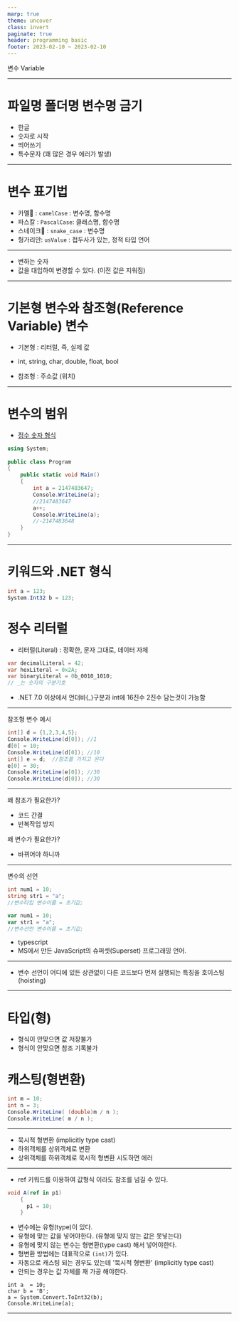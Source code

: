 ```yaml
---
marp: true
theme: uncover
class: invert
paginate: true
header: programming basic
footer: 2023-02-10 ~ 2023-02-10
---
```


변수 Variable

---

# 파일명 폴더명 변수명 금기
* 한글
* 숫자로 시작
* 띄어쓰기
* 특수문자
(꽤 많은 경우 에러가 발생)

---

# 변수 표기법
* 카멜:camel: : ```camelCase``` : 변수명, 함수명
* 파스칼 : ```PascalCase```:  클래스명, 함수명
* 스네이크:snake: : ```snake_case``` : 변수명
* 헝가리안: ```usValue``` : 접두사가 있는, 정적 타입 언어

---

* 변하는 숫자
* 값을 대입하여 변경할 수 있다. (이전 값은 지워짐)

---

# 기본형 변수와 참조형(Reference Variable) 변수
* 기본형 : 리터럴, 즉, 실제 값
* int, string, char, double, float, bool

* 참조형 : 주소값 (위치)

---

# 변수의 범위
* [정수 숫자 형식](https://learn.microsoft.com/ko-kr/dotnet/csharp/language-reference/builtin-types/integral-numeric-types)
```c#
using System;
					
public class Program
{	
	public static void Main()
	{
		int a = 2147483647;
		Console.WriteLine(a);
        //2147483647
		a++;
		Console.WriteLine(a);
        //-2147483648
	}
}
```

---

# 키워드와 .NET 형식
```c#
int a = 123;
System.Int32 b = 123;
```
# 정수 리터럴
* 리터럴(Literal) : 정확한, 문자 그대로, 데이터 자체

```c#
var decimalLiteral = 42;
var hexLiteral = 0x2A;
var binaryLiteral = 0b_0010_1010;
// _는 숫자의 구분기호
```
* .NET 7.0 이상에서 언더바(_)구분과 int에 16진수 2진수 담는것이 가능함
---

참조형 변수 예시
```C#
int[] d = {1,2,3,4,5};
Console.WriteLine(d[0]); //1
d[0] = 10;
Console.WriteLine(d[0]); //10
int[] e = d;  //참조를 가지고 온다
e[0] = 30;
Console.WriteLine(e[0]); //30
Console.WriteLine(d[0]); //30
```

---

왜 참조가 필요한가?
* 코드 간결
* 반복작업 방지

왜 변수가 필요한가?
* 바뀌어야 하니까

---

변수의 선언
```c#
int num1 = 10;
string str1 = "a";
//변수타입 변수이름 = 초기값;
```

```javascript
var num1 = 10;
var str1 = "a";
//변수선언 변수이름 = 초기값;
```
* typescript
* MS에서 만든 JavaScript의 슈퍼셋(Superset) 프로그래밍 언어.

---


* 변수 선언이 어디에 있든 상관없이 다른 코드보다 먼저 실행되는 특징을 호이스팅(hoisting)

---

# 타입(형)
* 형식이 안맞으면 값 저장불가
* 형식이 안맞으면 참조 기록불가
# 캐스팅(형변환)
```c#
int m = 10;
int n = 3;
Console.WriteLine( (double)m / n );
Console.WriteLine( m / n );
```

---

* 묵시적 형변환 (implicitly type cast)
* 하위객체를 상위객체로 변환
* 상위객체를 하위객체로 묵시적 형변환 시도하면 에러

---

* ref 키워드를 이용하여 값형식 이라도 참조를 넘길 수 있다.

```c#
void A(ref in p1)
    {
      p1 = 10;
    }
```

* 변수에는 유형(type)이 있다.
* 유형에 맞는 값을 넣어야한다. (유형에 맞지 않는 값은 못넣는다)
* 유형에 맞지 않는 변수는 형변환(type cast) 해서 넣어야한다.
* 형변환 방법에는 대표적으로 ```(int)```가 있다.
* 자동으로 캐스팅 되는 경우도 있는데 '묵시적 형변환' (implicitly type cast)
* 안되는 경우는 값 자체를 재 가공 해야한다.
```
int a  = 10;
char b = 'B';
a = System.Convert.ToInt32(b);
Console.WriteLine(a);
```

---